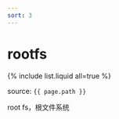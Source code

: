 ```yaml
---
sort: 3
---
```


# rootfs

{% include list.liquid all=true %}

source: `{{ page.path }}`

root fs，根文件系统

